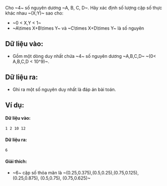 <!--
**<center>NGUỒN: VOI Training Camp 3H  (Ngày 03/11/2016 Am)</center>**
-->

Cho ~4~ số nguyên dương ~A, B, C, D~. Hãy xác định số lượng cặp số thực khác nhau ~(X;Y)~ sao cho: 
- ~0 < X,Y < 1~
- ~A\times X+B\times Y~ và ~C\times X+D\times Y~ là số nguyên

## Dữ liệu vào:
- Gồm một dòng duy nhất chứa ~4~ số nguyên dương ~A,B,C,D~ ~(0< A,B,C,D < 10^9)~.

## Dữ liệu ra:
- Ghi ra một số nguyên duy nhất là đáp án bài toán.

## Ví dụ:
#### Dữ liệu vào:
```
1 2 10 12
```

#### Dữ liệu ra:
```
6
```

#### Giải thích:
- ~6~ cặp số thỏa mãn là ~(0.25,0.375),(0.5,0.25),(0.75,0.125), (0.25,0.875), (0.5,0.75), (0.75,0.625)~